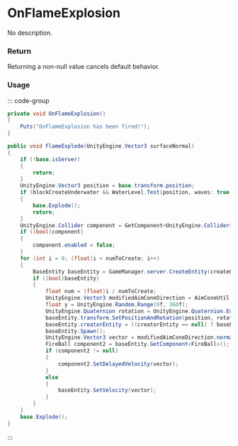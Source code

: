 # OnFlameExplosion
<Badge type="info" text="Weapon"/><Badge type="danger" text="Carbon Compatible"/><Badge type="warning" text="Oxide Compatible"/>
No description.
### Return
Returning a non-null value cancels default behavior.

### Usage
::: code-group
```csharp [Example]
private void OnFlameExplosion()
{
	Puts("OnFlameExplosion has been fired!");
}
```
```csharp [Source — Assembly-CSharp @ FlameExplosive]
public void FlameExplode(UnityEngine.Vector3 surfaceNormal)
{
	if (!base.isServer)
	{
		return;
	}
	UnityEngine.Vector3 position = base.transform.position;
	if (blockCreateUnderwater && WaterLevel.Test(position, waves: true, volumes: false))
	{
		base.Explode();
		return;
	}
	UnityEngine.Collider component = GetComponent<UnityEngine.Collider>();
	if ((bool)component)
	{
		component.enabled = false;
	}
	for (int i = 0; (float)i < numToCreate; i++)
	{
		BaseEntity baseEntity = GameManager.server.CreateEntity(createOnExplode.resourcePath, position);
		if ((bool)baseEntity)
		{
			float num = (float)i / numToCreate;
			UnityEngine.Vector3 modifiedAimConeDirection = AimConeUtil.GetModifiedAimConeDirection(spreadAngle * spreadCurve.Evaluate(num), surfaceNormal);
			float y = UnityEngine.Random.Range(0f, 360f);
			UnityEngine.Quaternion rotation = UnityEngine.Quaternion.Euler(0f, y, 0f);
			baseEntity.transform.SetPositionAndRotation(position, rotation);
			baseEntity.creatorEntity = ((creatorEntity == null) ? baseEntity : creatorEntity);
			baseEntity.Spawn();
			UnityEngine.Vector3 vector = modifiedAimConeDirection.normalized * UnityEngine.Random.Range(minVelocity, maxVelocity) * velocityCurve.Evaluate(num * UnityEngine.Random.Range(1f, 1.1f));
			FireBall component2 = baseEntity.GetComponent<FireBall>();
			if (component2 != null)
			{
				component2.SetDelayedVelocity(vector);
			}
			else
			{
				baseEntity.SetVelocity(vector);
			}
		}
	}
	base.Explode();
}

```
:::

